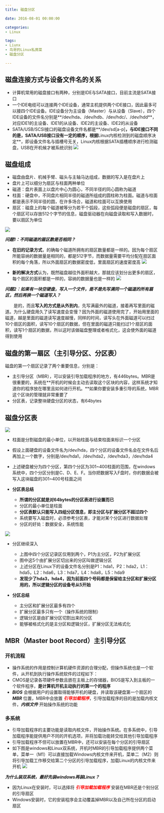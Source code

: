 ```yaml
---
title: 磁盘分区

date: 2016-08-01 00:00:00

categories:
- Linux

tags:
- Liunx
- 鸟哥的Linux私房菜
- 磁盘分区

---
```

## 磁盘连接方式与设备文件名的关系

* 计算机常用的磁盘接口有两种，分别是IDE与SATA接口，目前主流是SATA接口
* 一个IDE电缆可以连接两个IDE设备，通常主机提供两个IDE接口，因此最多可以接四个IDE设备。IDE设备分为主设备（Master）与从设备（Slave），四个IDE设备的文件名分别是**/dev/hda、/dev/hdb、/dev/hdc/、/dev/hdd**，对应IDE1的主设备、IDE1的从设备、IDE2的主设备、IDE2的从设备
* SATA/USB/SCSI接口的磁盘设备文件名都是**/dev/sd[a-p]**，与IDE接口不同的是，SATA/USB接口没有一定的顺序，根据**Linux内核检测到的磁盘顺序决定**，即设备文件名与插槽号无关，Linux内核根据SATA插槽顺序进行检测磁盘，USB在开机候才被系统识别
![](http://i.imgur.com/WXsDx1n.jpg)

## 磁盘组成

* 磁盘由盘片、机械手臂、磁头与主轴马达组成，数据的写入是在盘片上
* 盘片上可以细分为扇区与柱面两种单位
* 磁道：盘片表面上以盘片中心为圆心，不同半径的同心圆称为磁道
* 柱面：硬盘中，不同盘片相同半径的磁道所组成的圆柱称为柱面。磁道与柱面都是表示不同半径的圆，在许多场合，磁道和柱面可以互换使用
* 扇区：磁盘上的每个磁道被等分为若干个弧段，这些弧段便是磁盘的扇区，每个扇区可以存放512个字节的信息，磁盘驱动器在向磁盘读取和写入数据时，要以扇区为单位

![](http://img.mydigit.net/Mon_1111/84_493179_8d87dfa7e9d372c.jpg?26)


***问题1：不同磁道的扇区数是否相同？***
* **在旧的记录方式**，的确每个磁道所拥有的扇区数量都是一样的。因为每个扇区所能容纳的数据量是相同的，都是512字节，而数据量需要平均分配在扇区面积的每个角落，所以外面扇区的数据密度低，里面扇区的速度密度高
![](http://i.imgur.com/zHHLPEj.png)

* **新的解决方式**认为，既然磁盘越往外面积越大，那就应该划分出更多的扇区，每个扇区的面积都是一样的，容纳的数据量也是一样的
![](http://i.imgur.com/0kRy8Wz.png)

***问题2：如果有一块空硬盘，写入一个文件，是不是先写满同一个磁道的所有扇区，然后再换一个磁道写入？***

　　是的，而且**写入的方式是从外到内**，先写满最外的磁道，接着再写里面的磁道。为什么硬盘用久了读写速度会变慢？因为外面的磁道使用完了，开始用里面的磁道，越是里面的磁道读写速度越慢，同样的时间，读写头在外面磁道可以扫过10个扇区的面积，读写10个扇区的数据，但在里面的磁道只能扫过1个扇区的面积，读写1个扇区的数据，所以这时该做磁盘整理或者格式化，这会使外面的磁道得到使用

## 磁盘的第一扇区（主引导分区、分区表）

磁盘的第一个扇区记录了两个重要信息，分别是：

* 主引导分区（MBR），可以安装引导加载程序的地方，有446bytes。MBR是很重要的，系统在**开机的时候会主动去读取这个区块的内容，这样系统才知道你的程序放在哪里且如何进行开机。**如果你要安装多重引导的系统，MBR这个区块的管理就非常重要了
* 分区表，记录整块硬盘分区的状态，有64bytes 

## 磁盘分区表

![](http://i.imgur.com/Y8b8nPX.png)

* 柱面是分割磁盘的最小单位，以开始柱面与结束柱面来标识一个分区
* 假设上面硬盘的设备文件名为/dev/hda，四个分区的设备文件名会在文件名后再加上一个数字，分别是/dev/hda1，/dev/hda2，/dev/hda3，/dev/hda4
* 上述硬盘被分为四个分区，第四个分区为301~400柱面的范围，在windows系统中，四个分区分别是C、D、E、F。当你把数据写入F盘时，你的数据会被写入这块磁盘的301~400号柱面之间
* **分区表总结**

	* **所谓的分区就是对64bytes的分区表进行设置而已**
	* 分区的最小单位是柱面
	* **分区表默认只能写入四组分区信息，即主分区与扩展分区不超过四个**
	* 系统要写入磁盘时，必须参考分区表，才能对某个分区进行数据处理
	* 分区的好处：数据安全，系统性能

![](http://i.imgur.com/U8YbelW.png)

* 分区继续深入

	* 上图中四个分区记录区仅用到两个，P1为主分区，P2为扩展分区
	* 图中这5个由扩展分区切出来的分区叫做逻辑分区
	* 上述分区在Linux下的设备文件名分别是P1：hda1，P2：hda2，L1：hda5，L2：hda6，L3：hda7，L4：hda8，L5：hda9
	* **发现少了hda3，hda4，因为前面四个号码都是保留给主分区和扩展分区用的，所以逻辑分区的设备号从5开始**

* **分区总结**
	
	* 主分区和扩展分区最多有四个
	* 扩展分区最多只有一个（操作系统的限制）
	* 逻辑分区是由扩展分区切割出来的分区
	* 能够被格式化的是主分区和逻辑分区，扩展分区无法格式化 

## MBR（Master boot Record）主引导分区

### 开机流程

* 操作系统的作用是控制计算机硬件资源的合理分配，但操作系统也是一个软件，从开机到执行操作系统软件的过程如下：
* CMOS是记录各项硬件参数且嵌在主板上的存储器，BIOS是写入到主板的一个软件程序，**是计算机开机主动执行的第一个的程序**
* ***BIOS*** 会根据用户的设置取得能够开机的硬盘，并读取该硬盘第一个扇区的 ***MBR*** 位置，MBR中会放置 <font color='red'>***引导加载程序***</font>，引导加载程序的目的是加载内核文件，***内核文件*** 开始操作系统的功能

### 多系统

* 引导加载程序的主要功能是读取内核文件，开始操作系统。在多系统中，引导加载程序能提供用户不同的开机选项，并将加载功能转交给其他引导加载程序
* 引导加载程序不但可以放置在MBR中，还可以安装在每个分区的引导扇区
* 如下图是windows和Linux双系统，开机时MBR的引导加载程序提供两个菜单，菜单一（M1）可以直接加载Windows内核文件来开机，菜单二（M2）则将引导加载工作移交给第二个分区的引导加载程序，加载Linux的内核文件来开机
![](http://i.imgur.com/XFSpuWG.png)

***为什么装双系统，最好先装windows再装Linux？***

* 因为Linux在安装时，可以选择将<font color='red' > ***引导加载加载程序*** </font>安装在MBR还是个别分区的引导扇区
* Windows安装时，它的安装程序会主动覆盖掉MBR以及自己所在分区的启动扇区